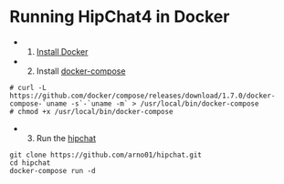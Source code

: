 # Running HipChat4 in Docker

* 1. [Install Docker](https://docs.docker.com/engine/installation/)
* 2. Install [docker-compose](https://docs.docker.com/compose/install/)
```
# curl -L https://github.com/docker/compose/releases/download/1.7.0/docker-compose-`uname -s`-`uname -m` > /usr/local/bin/docker-compose
# chmod +x /usr/local/bin/docker-compose
```


* 3. Run the [hipchat](https://hub.docker.com/r/andrey01/hipchat/)
```
git clone https://github.com/arno01/hipchat.git
cd hipchat
docker-compose run -d
```

